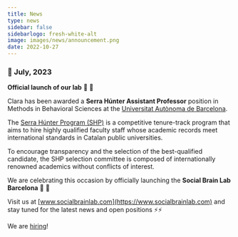 ```yaml
---
title: News
type: news
sidebar: false
sidebarlogo: fresh-white-alt
image: images/news/announcement.png
date: 2022-10-27
---
```



### 📌 July, 2023


**Official launch of our lab** 🚀 🚀 

Clara has been awarded a **Serra Húnter Assistant Professor** position in Methods in Behavioral Sciences at the [Universitat Autònoma de Barcelona](https://www.uab.cat/es/psicobiologia-metodologia-ciencias-salud).

The [Serra Húnter Program (SHP)](https://serrahunter.gencat.cat/en/inici/) is a competitive tenure-track program that aims to hire highly qualified faculty staff whose academic records meet international standards in Catalan public universities. 

To encourage transparency and the selection of the best-qualified candidate, the SHP selection committee is composed of internationally renowned academics without conflicts of interest.

We are celebrating this occasion by officially launching the **Social Brain Lab Barcelona** 🎉 🎉 

Visit us at [www.socialbrainlab.com](https://www.socialbrainlab.com) and stay tuned for the latest news and open positions ⚡⚡ 

We are [hiring](https://socialbrainlab.com/joinus/)!

